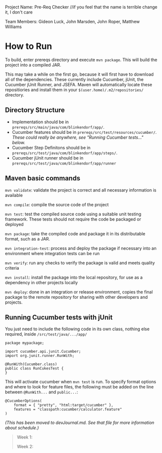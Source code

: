 Project Name: Pre-Req Checker //if you feel that the name is terrible change it, I don't care

Team Members: Gideon Luck, John Marsden, John Roper, Matthew Williams

How to Run
========================
To build, enter prereqs directory and execute `mvn package`. This will build the
project into a compiled JAR. 

This may take a while on the first go, because it will first have to download
all of the dependencies. These currently include Cucumber, jUnit, the Cucumber
jUnit Runner, and JSEFA.
Maven will automatically locate these repositiories and install them in your
`$(user.home)/.m2/repositories/` directory. 

Directory Structure
-------------------
+ Implementation should be in `prereqs/src/main/java/com/blinkendorf/app/`.
+ Cucumber features should be in `prereqs/src/test/resources/cucumber/`.
  *These could really be anywhere, see "Running Cucumber tests..." below.*
+ Cucumber Step Definitons should be in `prereqs/src/test/java/com/blinkendorf/app/steps/`.
+ Cucumber jUnit runner should be in `prereqs/src/test/java/com/blinkendorf/app/runner`


Maven basic commands
---------------
`mvn validate`: validate the project is correct and all necessary information is
available

`mvn compile`: compile the source code of the project

`mvn test`: test the compiled source code using a suitable unit testing
framework. These tests should not require the code be packaged or deployed

`mvn package`: take the compiled code and package it in its distributable
format, such as a JAR.

`mvn integration-test`: process and deploy the package if necessary into an
environment where integration tests can be run

`mvn verify`: run any checks to verify the package is valid and meets quality
criteria

`mvn install`: install the package into the local repository, for use as a
dependency in other projects locally

`mvn deploy`: done in an integration or release environment, copies the final
package to the remote repository for sharing with other developers and projects.


Running Cucumber tests with jUnit
-----------------------------

You just need to include the following code in its own class, nothing else
required, inside `/src/test/java/.../app/`

```
package mypackage;

import cucumber.api.junit.Cucumber;
import org.junit.runner.RunWith;

@RunWith(Cucumber.class)
public class RunCukesTest {
}
```

This will activate cucumber when `mvn test` is run. To specify format options
and where to look for feature files, the following must be added on the line
between `@RunWith...` and `public...`:
```
@CucumberOptions(
    format = { "pretty", "html:target/cucumber" },
    features = "classpath:cucumber/calculator.feature"
)
```






_(This has been moved to devJournal.md. See that file for more information about
schedule.)_
> Week 1:
> 
> Week 2:


